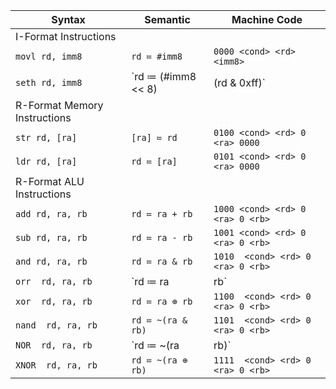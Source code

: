 | Syntax                       | Semantic           | Machine Code                      |
| ---------------------------- | ------------------ | --------------------------------- |
| I-Format Instructions        |
| `movl rd, imm8`              | `rd ≔ #imm8`       | `0000 <cond> <rd> <imm8>`         |
| `seth rd, imm8`              | `rd ≔ (#imm8 << 8) | (rd & 0xff)`|`0001 <cond> <rd> <imm8>`         |
| R-Format Memory Instructions |
| `str rd, [ra]`               | `[ra] ≔ rd`        | `0100 <cond> <rd> 0 <ra> 0000`    |
| `ldr rd, [ra]`               | `rd ≔ [ra]`        | `0101 <cond> <rd> 0 <ra> 0000`    |
| R-Format ALU Instructions    |
| `add rd, ra, rb`             | `rd ≔ ra + rb`     | `1000 <cond> <rd> 0 <ra> 0 <rb>`  |
| `sub rd, ra, rb`             | `rd ≔ ra - rb`     | `1001 <cond> <rd> 0 <ra> 0 <rb>`  |
| `and rd, ra, rb`             | `rd ≔ ra & rb`     | `1010  <cond> <rd> 0 <ra> 0 <rb>` |
| `orr  rd, ra, rb`            | `rd ≔ ra| rb`      | `1011  <cond> <rd> 0 <ra> 0 <rb>` |
| `xor  rd, ra, rb`            | `rd ≔ ra ⊕ rb`    | `1100  <cond> <rd> 0 <ra> 0 <rb>` |
| `nand  rd, ra, rb`           | `rd ≔ ~(ra & rb)`  | `1101  <cond> <rd> 0 <ra> 0 <rb>` |
| `NOR  rd, ra, rb`            | `rd ≔ ~(ra | rb)`  | `1110  <cond> <rd> 0 <ra> 0 <rb>` |
| `XNOR  rd, ra, rb`           | `rd ≔ ~(ra ⊕ rb)` | `1111  <cond> <rd> 0 <ra> 0 <rb>` |
